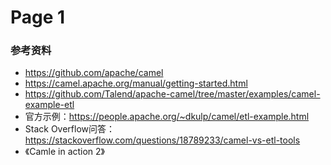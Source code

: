 # Page 1

### 参考资料

- https://github.com/apache/camel
- https://camel.apache.org/manual/getting-started.html
- https://github.com/Talend/apache-camel/tree/master/examples/camel-example-etl
- 官方示例：https://people.apache.org/~dkulp/camel/etl-example.html
- Stack Overflow问答：https://stackoverflow.com/questions/18789233/camel-vs-etl-tools
- 《Camle in action 2》
